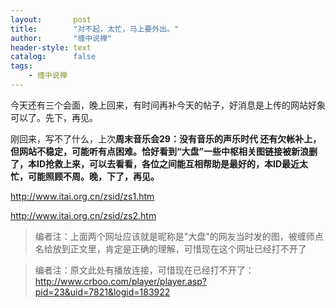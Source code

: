 ```yaml
---
layout:       post
title:        "对不起，太忙，马上要外出。"
author:       "缠中说禅"
header-style: text
catalog:      false
tags:
    - 缠中说禅
---
```


今天还有三个会面，晚上回来，有时间再补今天的帖子，好消息是上传的网站好象可以了。先下，再见。



刚回来，写不了什么，上次**周末音乐会29：没有音乐的声乐时代 还有欠帐补上，但网站不稳定，可能听有点困难。恰好看到“大盘”一些中枢相关图链接被新浪删了，本ID抢救上来，可以去看看，各位之间能互相帮助是最好的，本ID最近太忙，可能照顾不周。晚，下了，再见。**



http://www.itai.org.cn/zsid/zs1.htm

http://www.itai.org.cn/zsid/zs2.htm


> 编者注：上面两个网址应该就是昵称是"大盘"的网友当时发的图，被缠师点名给放到正文里，肯定是正确的理解，可惜现在这个网址已经打不开了



> 编者注：原文此处有播放连接，可惜现在已经打不开了：http://www.crboo.com/player/player.asp?pid=23&uid=7821&logid=183922
